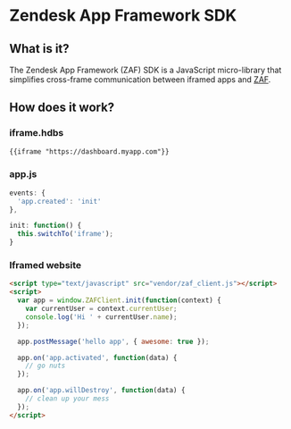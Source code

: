 Zendesk App Framework SDK
=========================

## What is it?

The Zendesk App Framework (ZAF) SDK is a JavaScript micro-library that simplifies cross-frame communication between iframed apps and [ZAF](http://developer.zendesk.com/documentation/apps/).

## How does it work?

### iframe.hdbs
```html
{{iframe "https://dashboard.myapp.com"}}
```

### app.js
```js
events: {
  'app.created': 'init'
},

init: function() {
  this.switchTo('iframe');
}
```


### Iframed website
```html
<script type="text/javascript" src="vendor/zaf_client.js"></script>
<script>
  var app = window.ZAFClient.init(function(context) {
    var currentUser = context.currentUser;
    console.log('Hi ' + currentUser.name);
  });

  app.postMessage('hello app', { awesome: true });

  app.on('app.activated', function(data) {
    // go nuts
  });

  app.on('app.willDestroy', function(data) {
    // clean up your mess
  });
</script>
```
